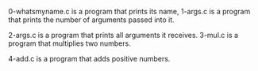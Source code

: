0-whatsmyname.c is a program that prints its name, 
1-args.c is a program that prints the number of arguments passed into it.

2-args.c is a program that prints all arguments it receives.
3-mul.c is a program that multiplies two numbers.

4-add.c is a program that adds positive numbers.

